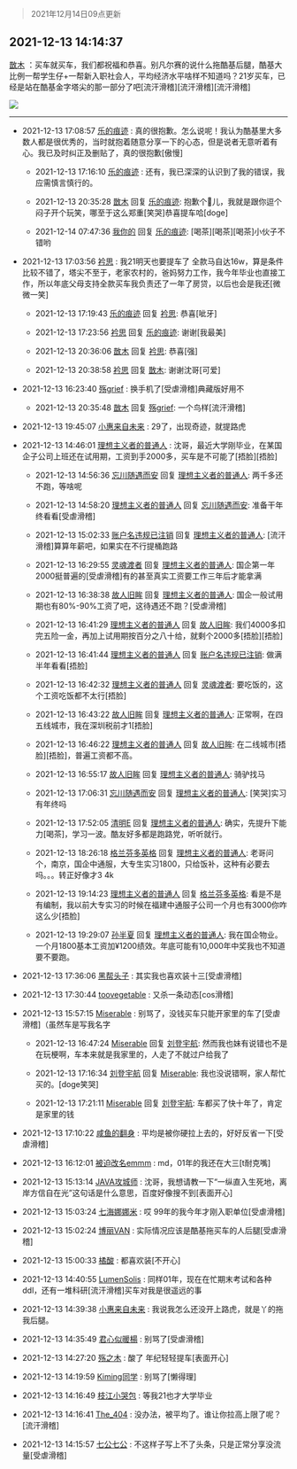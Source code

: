 > 2021年12月14日09点更新
<link rel="stylesheet" href="https://cdn.jsdelivr.net/gh/taotie6/sampleJSON@main/css/photo_show.css">
<meta name="referrer" content="no-referrer" />


 ## 2021-12-13 14:14:37 

 [㪚木](https://www.coolapk.com/feed/32098794?shareKey=ZGMyN2I2MGVhMGYyNjFiNmVmOTk~) ：买车就买车，我们都祝福和恭喜。别凡尔赛的说什么拖酷基后腿，酷基大比例一帮学生仔+一帮新入职社会人，平均经济水平啥样不知道吗？21岁买车，已经是站在酷基金字塔尖的那一部分了吧[流汗滑稽][流汗滑稽][流汗滑稽] 

<div class="album">
<img class="img-item" src="http://image.coolapk.com/feed/2021/0604/09/3142203_cc75c90b_1482_4911@300x300.gif" />
</div>

 ------- 

- 2021-12-13 17:08:57 [乐的痕迹](uid=1349434) : 真的很抱歉。怎么说呢！我认为酷基里大多数人都是很优秀的，当时就抱着随意分享一下的心态，但是说者无意听着有心。我已及时纠正及删贴了，真的很抱歉[傲慢] 

    - 2021-12-13 17:16:10 [乐的痕迹](uid=1349434) : 还有，我已深深的认识到了我的错误，我应需慎言慎行的。 

    - 2021-12-13 20:35:28 [㪚木](uid=1081091) 回复 [乐的痕迹](uid=1349434): 抱歉个🐔儿，我就是跟你逗个闷子开个玩笑，哪至于这么郑重[笑哭]恭喜提车哈[doge] 

    - 2021-12-14 07:47:36 [我你的](uid=3530668) 回复 [乐的痕迹](uid=1349434): [喝茶][喝茶][喝茶]小伙子不错哟 

- 2021-12-13 17:03:56 [衿思](uid=5320859) : 我21明天也要提车了  全款马自达16w，算是条件比较不错了，塔尖不至于，老家农村的，爸妈努力工作，我今年毕业也直接工作，所以年底父母支持全款买车我负责还了一年了房贷，以后也会是我还[微微一笑] 

    - 2021-12-13 17:19:43 [乐的痕迹](uid=1349434) 回复 [衿思](uid=5320859): 恭喜[呲牙] 

    - 2021-12-13 17:23:56 [衿思](uid=5320859) 回复 [乐的痕迹](uid=1349434): 谢谢[我最美] 

    - 2021-12-13 20:36:06 [㪚木](uid=1081091) 回复 [衿思](uid=5320859): 恭喜[强] 

    - 2021-12-13 20:38:58 [衿思](uid=5320859) 回复 [㪚木](uid=1081091): 谢谢沈哥[可爱] 

- 2021-12-13 16:23:40 [殇grief](uid=4392516) : 换手机了[受虐滑稽]典藏版好用不 

    - 2021-12-13 20:35:48 [㪚木](uid=1081091) 回复 [殇grief](uid=4392516): 一个鸟样[流汗滑稽] 

- 2021-12-13 19:45:07 [小惠来自未来](uid=847097) : 29了，出现奇迹，就提路虎 

- 2021-12-13 14:46:01 [理想主义者的普通人](uid=1708330) : 沈哥，最近大学刚毕业，在某国企子公司上班还在试用期，工资到手2000多，买车是不可能了[捂脸][捂脸] 

    - 2021-12-13 14:56:36 [忘川随遇而安](uid=3469258) 回复 [理想主义者的普通人](uid=1708330): 两千多还不跑，等啥呢 

    - 2021-12-13 14:58:20 [理想主义者的普通人](uid=1708330) 回复 [忘川随遇而安](uid=3469258): 准备干年终看看[受虐滑稽] 

    - 2021-12-13 15:02:33 [账户名违规已注销](uid=1039732) 回复 [理想主义者的普通人](uid=1708330): [流汗滑稽]算算年薪吧，如果实在不行提桶跑路 

    - 2021-12-13 16:29:55 [灵魂渡者](uid=520577) 回复 [理想主义者的普通人](uid=1708330): 国企第一年2000挺普遍的[受虐滑稽]有的甚至真实工资要工作三年后才能拿满 

    - 2021-12-13 16:38:38 [故人旧眸](uid=5481001) 回复 [理想主义者的普通人](uid=1708330): 国企一般试用期也有80%-90%工资了吧，这待遇还不跑？[受虐滑稽] 

    - 2021-12-13 16:41:29 [理想主义者的普通人](uid=1708330) 回复 [故人旧眸](uid=5481001): 我们4000多扣完五险一金，再加上试用期按百分之八十给，就剩个2000多[捂脸][捂脸] 

    - 2021-12-13 16:41:44 [理想主义者的普通人](uid=1708330) 回复 [账户名违规已注销](uid=1039732): 做满半年看看[捂脸] 

    - 2021-12-13 16:42:32 [理想主义者的普通人](uid=1708330) 回复 [灵魂渡者](uid=520577): 要吃饭的，这个工资吃饭都不太行[捂脸] 

    - 2021-12-13 16:43:22 [故人旧眸](uid=5481001) 回复 [理想主义者的普通人](uid=1708330): 正常啊，在四五线城市，我在深圳税前才1[捂脸] 

    - 2021-12-13 16:46:22 [理想主义者的普通人](uid=1708330) 回复 [故人旧眸](uid=5481001): 在二线城市[捂脸][捂脸]，普遍工资都不高。 

    - 2021-12-13 16:55:17 [故人旧眸](uid=5481001) 回复 [理想主义者的普通人](uid=1708330): 骑驴找马 

    - 2021-12-13 17:06:31 [忘川随遇而安](uid=3469258) 回复 [理想主义者的普通人](uid=1708330): [笑哭]实习有年终吗 

    - 2021-12-13 17:52:05 [清明E](uid=1792072) 回复 [理想主义者的普通人](uid=1708330): 确实，先提升下能力[喝茶]，学习一波。酷友好多都是跑路党，听听就行。 

    - 2021-12-13 18:26:18 [格兰芬多英格](uid=4157384) 回复 [理想主义者的普通人](uid=1708330): 老哥问个，南京，国企中通服，大专生实习1800，只给饭补，这种有必要去吗。。。转正好像才3 4k 

    - 2021-12-13 19:14:23 [理想主义者的普通人](uid=1708330) 回复 [格兰芬多英格](uid=4157384): 看是不是有编制，我以前大专实习的时候在福建中通服子公司一个月也有3000你咋这么少[捂脸] 

    - 2021-12-13 19:29:07 [孙半夏](uid=1851173) 回复 [理想主义者的普通人](uid=1708330): 我在国企物业。一个月1800基本工资加¥1200绩效。年底可能有10,000年中奖我也不知道要不要跑。 

- 2021-12-13 17:36:06 [黑帮头子](uid=2838832) : 其实我也喜欢装十三[受虐滑稽] 

- 2021-12-13 17:30:44 [toovegetable](uid=2180995) : 又杀一条动态[cos滑稽] 

- 2021-12-13 15:57:15 [Miserable](uid=717620) : 别骂了，没钱买车只能开家里的车了[受虐滑稽]（虽然车是写我名字 

    - 2021-12-13 16:47:24 [Miserable](uid=717620) 回复 [刘登宇航](uid=571170): 然而我也妹有说错也不是在玩梗啊，车本来就是我家里的，人走了不就过户给我了 

    - 2021-12-13 17:16:34 [刘登宇航](uid=571170) 回复 [Miserable](uid=717620): 我也没说错啊，家人帮忙买的。[doge笑哭] 

    - 2021-12-13 17:21:11 [Miserable](uid=717620) 回复 [刘登宇航](uid=571170): 车都买了快十年了，肯定是家里的钱 

- 2021-12-13 17:10:22 [咸鱼的翻身](uid=3945270) : 平均是被你硬拉上去的，好好反省一下[受虐滑稽] 

- 2021-12-13 16:12:01 [被迫改名emmm](uid=3302275) : md，01年的我还在大三[t耐克嘴] 

- 2021-12-13 15:13:14 [JAVA攻城师](uid=1305871) : 沈哥，我想请教一下“一纵直入生死地，离岸方信自在光”这句话是什么意思，百度好像搜不到[表面开心] 

- 2021-12-13 15:03:24 [七海娜娜米](uid=2406420) : 哎 99年的我今年才刚入职单位[受虐滑稽] 

- 2021-12-13 15:02:24 [博丽VAN](uid=3167897) : 实际情况应该是酷基拖买车的人后腿[受虐滑稽] 

- 2021-12-13 15:00:33 [橘酸](uid=1703730) : 都喜欢装[不开心] 

- 2021-12-13 14:40:55 [LumenSolis](uid=3591761) : 同样01年，现在在忙期末考试和各种ddl，还有一堆科研[流汗滑稽]买车对我是很遥远的事 

- 2021-12-13 14:39:38 [小惠来自未来](uid=847097) : 我说我怎么还没开上路虎，就是丫的拖我后腿。 

- 2021-12-13 14:35:49 [君心似暖楊](uid=3303409) : 别骂了[受虐滑稽] 

- 2021-12-13 14:27:20 [殇之木](uid=1085570) : 酸了  年纪轻轻提车[表面开心] 

- 2021-12-13 14:19:59 [Kiming同学](uid=658442) : 别骂了[懒得理] 

- 2021-12-13 14:16:49 [枝江小哭包](uid=3282305) : 等我21也才大学毕业 

- 2021-12-13 14:16:41 [The_404](uid=1424563) : 没办法，被平均了。谁让你拉高上限了呢？[流汗滑稽] 

- 2021-12-13 14:15:57 [七公七公](uid=1763604) : 不这样子写上不了头条，只是正常分享没流量[受虐滑稽] 

